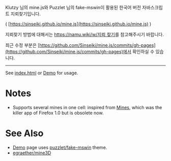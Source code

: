 Klutzy 님의 mine.js와 Puzzlet 님의 fake-mswin이 활용된 한국어 버전 자바스크립트 지뢰찾기입니다.

( [https://sinseiki.github.io/mine.js](https://sinseiki.github.io/mine.js) )

지뢰찾기 방법에 대해서는 [https://namu.wiki/w/지뢰 찾기](https://namu.wiki/w/%EC%A7%80%EB%A2%B0%20%EC%B0%BE%EA%B8%B0)를 참고해주시기 바랍니다.


최근 수정 부분은 [https://github.com/Sinseiki/mine.js/commits/gh-pages](https://github.com/Sinseiki/mine.js/commits/gh-pages)에서 확인하실 수 있습니다.

---------------------------------------

See [index.html](index.html) or [Demo][] for usage.

# Notes

* Supports several mines in one cell:
  inspired from [Mines](https://addons.mozilla.org/en-US/firefox/addon/mines/),
  which was the killer app of Firefox 1.0 but is obsolete now.

# See Also

* [Demo][] page uses
  [puzzlet/fake-mswin](http://github.com/puzzlet/fake-mswin/) theme.
* [egraether/mine3D](https://github.com/egraether/mine3D)

[Demo]: http://klutzy.github.io/mine.js/
